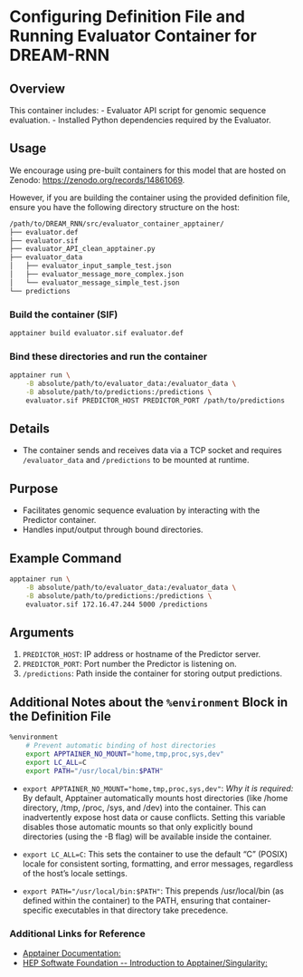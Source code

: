 # Configuring Definition File and Running Evaluator Container for DREAM-RNN

## Overview

This container includes:
    - Evaluator API script for genomic sequence evaluation.
    - Installed Python dependencies required by the Evaluator.

## Usage

We encourage using pre-built containers for this model that are hosted on Zenodo: <https://zenodo.org/records/14861069>.

However, if you are building the container using the provided definition file, ensure you have the following directory structure on the host:

```bash
/path/to/DREAM_RNN/src/evaluator_container_apptainer/
├── evaluator.def
├── evaluator.sif
├── evaluator_API_clean_apptainer.py
├── evaluator_data
│   ├── evaluator_input_sample_test.json
│   ├── evaluator_message_more_complex.json
│   └── evaluator_message_simple_test.json
└── predictions
```

### Build the container (SIF)

```bash
apptainer build evaluator.sif evaluator.def
```

### Bind these directories and run the container

```bash
apptainer run \
    -B absolute/path/to/evaluator_data:/evaluator_data \
    -B absolute/path/to/predictions:/predictions \
    evaluator.sif PREDICTOR_HOST PREDICTOR_PORT /path/to/predictions
```

## Details

- The container sends and receives data via a TCP socket and requires `/evaluator_data` and `/predictions` to be mounted at runtime.

## Purpose

- Facilitates genomic sequence evaluation by interacting with the Predictor container.
- Handles input/output through bound directories.

## Example Command

```bash
apptainer run \
    -B absolute/path/to/evaluator_data:/evaluator_data \
    -B absolute/path/to/predictions:/predictions \
    evaluator.sif 172.16.47.244 5000 /predictions
```

## Arguments

1. `PREDICTOR_HOST`: IP address or hostname of the Predictor server.
2. `PREDICTOR_PORT`: Port number the Predictor is listening on.
3. `/predictions`: Path inside the container for storing output predictions.

## Additional Notes about the `%environment` Block in the Definition File

```bash
%environment
    # Prevent automatic binding of host directories
    export APPTAINER_NO_MOUNT="home,tmp,proc,sys,dev"
    export LC_ALL=C
    export PATH="/usr/local/bin:$PATH"
```

- `export APPTAINER_NO_MOUNT="home,tmp,proc,sys,dev"`:
*Why it is required:* By default, Apptainer automatically mounts host directories (like /home directory, /tmp, /proc, /sys, and /dev) into the container. This can inadvertently expose host data or cause conflicts. Setting this variable disables those automatic mounts so that only explicitly bound directories (using the -B flag) will be available inside the container.

- `export LC_ALL=C`:
This sets the container to use the default “C” (POSIX) locale for consistent sorting, formatting, and error messages, regardless of the host’s locale settings.

- `export PATH="/usr/local/bin:$PATH"`:
This prepends /usr/local/bin (as defined within the container) to the PATH, ensuring that container-specific executables in that directory take precedence.

### Additional Links for Reference

- [Apptainer Documentation:](https://apptainer.org/docs/user/latest/)
- [HEP Softwate Foundation -- Introduction to Apptainer/Singularity:](https://hsf-training.github.io/hsf-training-singularity-webpage/)
